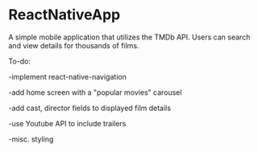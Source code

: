 # ReactNativeApp

A simple mobile application that utilizes the TMDb API. Users can search and view details for thousands of films.

To-do:

-implement react-native-navigation

-add home screen with a "popular movies" carousel

-add cast, director fields to displayed film details

-use Youtube API to include trailers

-misc. styling
